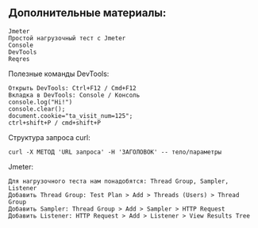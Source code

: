 ## Дополнительные материалы:

    Jmeter
    Простой нагрузочный тест с Jmeter
    Console
    DevTools
    Reqres 

Полезные команды DevTools:

    Открыть DevTools: Ctrl+F12 / Cmd+F12
    Вкладка в DevTools: Console / Консоль
    console.log("Hi!")
    console.clear();
    document.cookie="ta_visit_num=125";
    ctrl+shift+P / cmd+shift+P

Структура запроса curl:

    curl -X МЕТОД 'URL запроса' -H 'ЗАГОЛОВОК' -- тело/параметры

Jmeter:

    Для нагрузочного теста нам понадобятся: Thread Group, Sampler, Listener
    Добавить Thread Group: Test Plan > Add > Threads (Users) > Thread Group
    Добавить Sampler: Thread Group > Add > Sampler > HTTP Request
    Добавить Listener: HTTP Request > Add > Listener > View Results Tree

